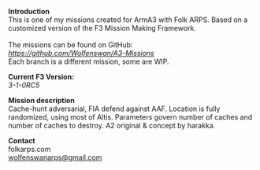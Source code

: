 <b>Introduction</b><br/>
This is one of my missions created for ArmA3 with Folk ARPS. Based on a customized version of the F3 Mission Making Framework.<br/><br/>
The missions can be found on GitHub:<br/>
<i>https://github.com/Wolfenswan/A3-Missions</i><br/>
Each branch is a different mission, some are WIP.<br/>

<b>Current F3 Version:</b><br/>
<i>3-1-0RC5</i>

<b>Mission description</b><br/>
Cache-hunt adversarial, FIA defend against AAF. Location is fully randomized, using most of Altis. Parameters govern number of caches and number of caches to destroy. A2 original & concept by harakka.

<b>Contact</b><br/>
folkarps.com<br/>
wolfenswanarps@gmail.com<br/>